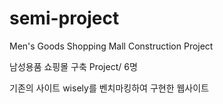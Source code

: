 # semi-project
Men's Goods Shopping Mall Construction Project

남성용품 쇼핑몰 구축 Project/ 6명

기존의 사이트 wisely를 벤치마킹하여 구현한 웹사이트

